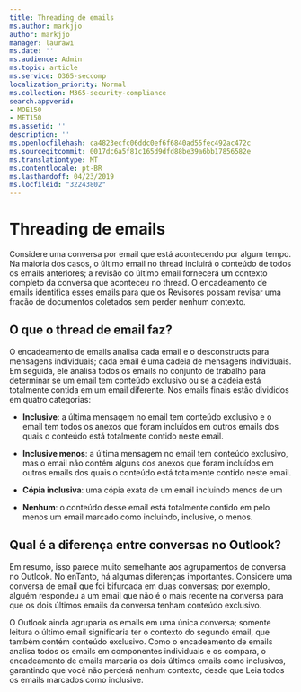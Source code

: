 ```yaml
---
title: Threading de emails
ms.author: markjjo
author: markjjo
manager: laurawi
ms.date: ''
ms.audience: Admin
ms.topic: article
ms.service: O365-seccomp
localization_priority: Normal
ms.collection: M365-security-compliance
search.appverid:
- MOE150
- MET150
ms.assetid: ''
description: ''
ms.openlocfilehash: ca4823ecfc06ddc0ef6f6840ad55fec492ac472c
ms.sourcegitcommit: 0017dc6a5f81c165d9dfd88be39a6bb17856582e
ms.translationtype: MT
ms.contentlocale: pt-BR
ms.lasthandoff: 04/23/2019
ms.locfileid: "32243802"
---
```

# <a name="email-threading"></a>Threading de emails

Considere uma conversa por email que está acontecendo por algum tempo. Na maioria dos casos, o último email no thread incluirá o conteúdo de todos os emails anteriores; a revisão do último email fornecerá um contexto completo da conversa que aconteceu no thread. O encadeamento de emails identifica esses emails para que os Revisores possam revisar uma fração de documentos coletados sem perder nenhum contexto.

## <a name="what-does-email-threading-do"></a>O que o thread de email faz?

O encadeamento de emails analisa cada email e o desconstructs para mensagens individuais; cada email é uma cadeia de mensagens individuais. Em seguida, ele analisa todos os emails no conjunto de trabalho para determinar se um email tem conteúdo exclusivo ou se a cadeia está totalmente contida em um email diferente. Nos emails finais estão divididos em quatro categorias:

- **Inclusive**: a última mensagem no email tem conteúdo exclusivo e o email tem todos os anexos que foram incluídos em outros emails dos quais o conteúdo está totalmente contido neste email.


- **Inclusive menos**: a última mensagem no email tem conteúdo exclusivo, mas o email não contém alguns dos anexos que foram incluídos em outros emails dos quais o conteúdo está totalmente contido neste email.

- **Cópia inclusiva**: uma cópia exata de um email incluindo menos de um

- **Nenhum**: o conteúdo desse email está totalmente contido em pelo menos um email marcado como incluindo, inclusive, o menos.

## <a name="how-is-it-different-from-conversations-in-outlook"></a>Qual é a diferença entre conversas no Outlook?
Em resumo, isso parece muito semelhante aos agrupamentos de conversa no Outlook. No enTanto, há algumas diferenças importantes. Considere uma conversa de email que foi bifurcada em duas conversas; por exemplo, alguém respondeu a um email que não é o mais recente na conversa para que os dois últimos emails da conversa tenham conteúdo exclusivo.

O Outlook ainda agruparia os emails em uma única conversa; somente leitura o último email significaria ter o contexto do segundo email, que também contém conteúdo exclusivo. Como o encadeamento de emails analisa todos os emails em componentes individuais e os compara, o encadeamento de emails marcaria os dois últimos emails como inclusivos, garantindo que você não perderá nenhum contexto, desde que Leia todos os emails marcados como inclusive.